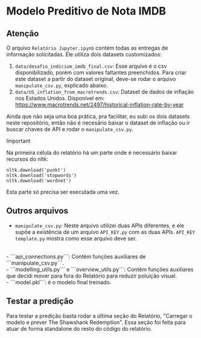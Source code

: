 # Modelo Preditivo de Nota IMDB

## Atenção

O arquivo ```Relatório Jupyter.ipynb``` contém todas as entregas de informação solicitadas. Ele utiliza dois datasets customizados:

1. ```data/desafio_indicium_imdb_final.csv```: Esse arquivo é o csv disponibilizado, porém com valores faltantes preenchidos. Para criar este dataset a partir do dataset original, deve-se rodar o arquivo ```manipulate_csv.py```, explicado abaixo.
2. ```data/US_inflation_from_macrotrends.csv```: Dataset de dados de inflação nos Estados Unidos. Disponível em: https://www.macrotrends.net/2497/historical-inflation-rate-by-year

Ainda que não seja uma boa prática, pra facilitar, eu subi os dois datasets neste repositório, então não é necesário baixar o dataset de inflação ou ir buscar chaves de API e rodar o ```manipulate_csv.py```.

> [!IMPORTANT]
> Na primeira célula do relatório há um parte onde é necessário baixar recursos do nltk:

```
nltk.download('punkt')
nltk.download('stopwords')
nltk.download('wordnet')
```
Esta parte só precisa ser executada uma vez.

## Outros arquivos

- ```manipulate_csv.py```: Neste arquivo utilizei duas APIs diferentes, e ele supõe a existência de um arquivo ```API_KEY.py``` com as duas APIs. ```API_KEY template.py``` mostra como esse arquivo deve ser.
<br>
    - ```api_connections.py```: Contêm funções auxiliares de ```manipulate_csv.py```.
<br>
- ```modelling_utils.py``` e ```overview_utils.py```: Contêm funções auxiliares que decidi mover para fora do Relatório para reduzir poluição visual.
<br>
- ```model.pkl```: é o modelo final treinado.

## Testar a predição

Para testar a predição basta rodar a última seção do Relatório, "Carregar o modelo e prever The Shawshank Redemption". Essa seção foi feita para atuar de forma standalone do resto do código do relatório.